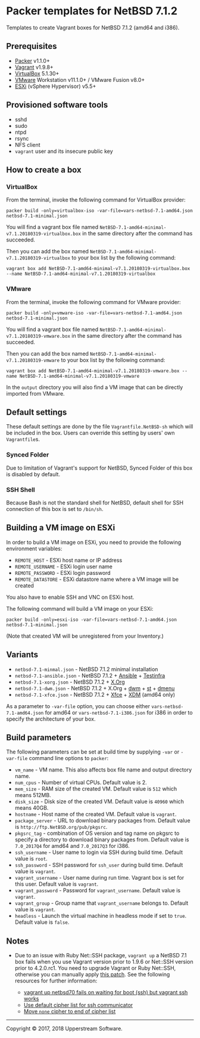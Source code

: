 # Packer templates for NetBSD 7.1.2

Templates to create Vagrant boxes for NetBSD 7.1.2 (amd64 and i386).


## Prerequisites

* [Packer][] v1.1.0+
* [Vagrant][] v1.9.8+
* [VirtualBox][] 5.1.30+
* [VMware][] Workstation v11.1.0+ / VMware Fusion v8.0+
* [ESXi][] (vSphere Hypervisor) v5.5+

[ESXi]: http://www.vmware.com/products/vsphere-hypervisor
  "Free VMware vSphere Hypervisor, Free Virtualization (ESXi)"
[Packer]: https://www.packer.io/ "Packer by HashiCorp"
[Vagrant]: https://www.vagrantup.com/ "Vagrant"
[VirtualBox]: https://www.virtualbox.org/ "Oracle VM VirtualBox"
[VMware]: http://www.vmware.com/
  "VMware Virtualization for Desktop &amp; Server, Application, Public &amp; Hybrid Clouds"


## Provisioned software tools

* sshd
* sudo
* ntpd
* rsync
* NFS client
* `vagrant` user and its insecure public key


## How to create a box

### VirtualBox

From the terminal, invoke the following command for VirtualBox provider:

    packer build -only=virtualbox-iso -var-file=vars-netbsd-7.1-amd64.json netbsd-7.1-minimal.json

You will find a vagrant box file named `NetBSD-7.1-amd64-minimal-v7.1.20180319-virtualbox.box`
in the same directory after the command has succeeded.

Then you can add the box named `NetBSD-7.1-amd64-minimal-v7.1.20180319-virtualbox`
to your box list by the following command:

    vagrant box add NetBSD-7.1-amd64-minimal-v7.1.20180319-virtualbox.box --name NetBSD-7.1-amd64-minimal-v7.1.20180319-virtualbox

### VMware

From the terminal, invoke the following command for VMware provider:

    packer build -only=vmware-iso -var-file=vars-netbsd-7.1-amd64.json netbsd-7.1-minimal.json

You will find a vagrant box file named `NetBSD-7.1-amd64-minimal-v7.1.20180319-vmware.box`
in the same directory after the command has succeeded.

Then you can add the box named `NetBSD-7.1-amd64-minimal-v7.1.20180319-vmware`
to your box list by the following command:

    vagrant box add NetBSD-7.1-amd64-minimal-v7.1.20180319-vmware.box --name NetBSD-7.1-amd64-minimal-v7.1.20180319-vmware

In the `output` directory you will also find a VM image that can be
directly imported from VMware.


## Default settings

These default settings are done by the file `Vagrantfile.NetBSD-sh`
which will be included in the box.  Users can override this setting by
users' own `Vagrantfile`s.

### Synced Folder

Due to limitation of Vagrant's support for NetBSD, Synced Folder of
this box is disabled by default.

### SSH Shell

Because Bash is not the standard shell for NetBSD, default shell for
SSH connection of this box is set to `/bin/sh`.


## Building a VM image on ESXi

In order to build a VM image on ESXi, you need to provide the following
environment variables:

* `REMOTE_HOST` - ESXi host name or IP address
* `REMOTE_USERNAME` - ESXi login user name
* `REMOTE_PASSWORD` - ESXi login password
* `REMOTE_DATASTORE` - ESXi datastore name where a VM image will be
  created

You also have to enable SSH and VNC on ESXi host.

The following command will build a VM image on your ESXi:

    packer build -only=esxi-iso -var-file=vars-netbsd-7.1-amd64.json netbsd-7.1-minimal.json

(Note that created VM will be unregistered from your Inventory.)


## Variants

* `netbsd-7.1-minmal.json` - NetBSD 7.1.2 minimal installation
* `netbsd-7.1-ansible.json` - NetBSD 7.1.2 + [Ansible][] + [Testinfra][]
* `netbsd-7.1-xorg.json` - NetBSD 7.1.2 + [X.Org][]
* `netbsd-7.1-dwm.json` - NetBSD 7.1.2 + X.Org + [dwm][] + [st][] +
  [dmenu][]
* `netbsd-7.1-xfce.json` - NetBSD 7.1.2 + [Xfce][] + [XDM][] (amd64 only)

[Ansible]: https://www.ansible.com/ "Ansible is Simple IT Automation"
[Testinfra]: https://testinfra.readthedocs.io/en/latest/
    "Testinfra test your infrastructure &#8212; testinfra 1.10.2.dev3 documentation"
[dmenu]: http://tools.suckless.org/dmenu/ "dmenu | suckless.org tools"
[dwm]: http://dwm.suckless.org/
    "suckless.org dwm - dynamic window manager"
[st]: http://st.suckless.org/ "suckless.org st - simple terminal"
[X.Org]: https://www.x.org/wiki/ "X.Org"
[XDM]: https://www.x.org/releases/X11R7.6/doc/man/man1/xdm.1.xhtml "XDM"
[Xfce]: http://www.xfce.org/ "Xfce Desktop Environment"

As a parameter to `-var-file` option, you can choose either
`vars-netbsd-7.1-amd64.json` for amd64 or `vars-netbsd-7.1-i386.json`
for i386 in order to specify the architecture of your box.


## Build parameters

The following parameters can be set at build time by supplying `-var`
or `-var-file` command line options to `packer`:

* `vm_name` - VM name.  This also affects box file name and output
  directory name.
* `num_cpus` - Number of virtual CPUs.  Default value is 2.
* `mem_size` - RAM size of the created VM.  Default value is `512`
  which means 512MB.
* `disk_size` - Disk size of the created VM.  Default value is `40960`
  which means 40GB.
* `hostname` - Host name of the created VM.  Default value is `vagrant`.
* `package_server` - URL to download binary packages from.  Default
  value is `http://ftp.NetBSD.org/pub/pkgsrc`.
* `pkgsrc_tag` - combination of OS version and tag name on pkgsrc to
  specify a directory to download binary packages from.  Default value
  is `7.0_2017Q4` for amd64 and `7.0_2017Q3` for i386.
* `ssh_username` - User name to login via SSH during build time.
  Default value is `root`.
* `ssh_password` - SSH password for `ssh_user` during build time.
  Default value is `vagrant`.
* `vagrant_username` - User name during run time.  Vagrant box is set
  for this user.  Default value is `vagrant`.
* `vagrant_password` - Password for `vagrant_username`.  Default value
  is `vagrant`.
* `vagrant_group` - Group name that `vagrant_username` belongs to.
  Default value is `vagrant`.
* `headless` - Launch the virtual machine in headless mode if set to
  `true`.  Default value is `false`.


## Notes

* Due to an issue with Ruby Net::SSH package, `vagrant up` a NetBSD 7.1
  box fails when you use Vagrant version prior to 1.9.6 or Net::SSH
  version prior to 4.2.0.rc1.  You need to upgrade Vagrant or Ruby
  Net::SSH, otherwise you can manually apply [this patch](../patches/net-ssh.patch).
  See the following resources for further information:

    * [vagrant up netbsd70 fails on waiting for boot (ssh) but vagrant ssh works](https://github.com/mitchellh/vagrant/issues/6640)
    * [Use default cipher list for ssh communicator](https://github.com/mitchellh/vagrant/pull/8661)
    * [Move `none` cipher to end of cipher list](https://github.com/net-ssh/net-ssh/pull/525)

- - -

Copyright &copy; 2017, 2018 Upperstream Software.
